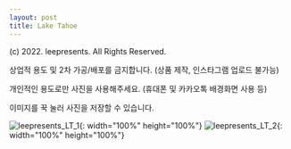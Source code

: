 ```yaml
---
layout: post
title: Lake Tahoe
---
```


(c) 2022. leepresents. All Rights Reserved.

상업적 용도 및 2차 가공/배포를 금지합니다. (상품 제작, 인스타그램 업로드 불가능)

개인적인 용도로만 사진을 사용해주세요. (휴대폰 및 카카오톡 배경화면 사용 등)


이미지를 꾹 눌러 사진을 저장할 수 있습니다.

![leepresents_LT_1](https://user-images.githubusercontent.com/99234975/178883150-0ed7095f-3dbd-4c51-9a5a-e682154a5f73.jpg){: width="100%" height="100%"}
![leepresents_LT_2](https://user-images.githubusercontent.com/99234975/178883155-abdc072c-6e47-464b-97f5-73beb460e58a.jpg){: width="100%" height="100%"}
